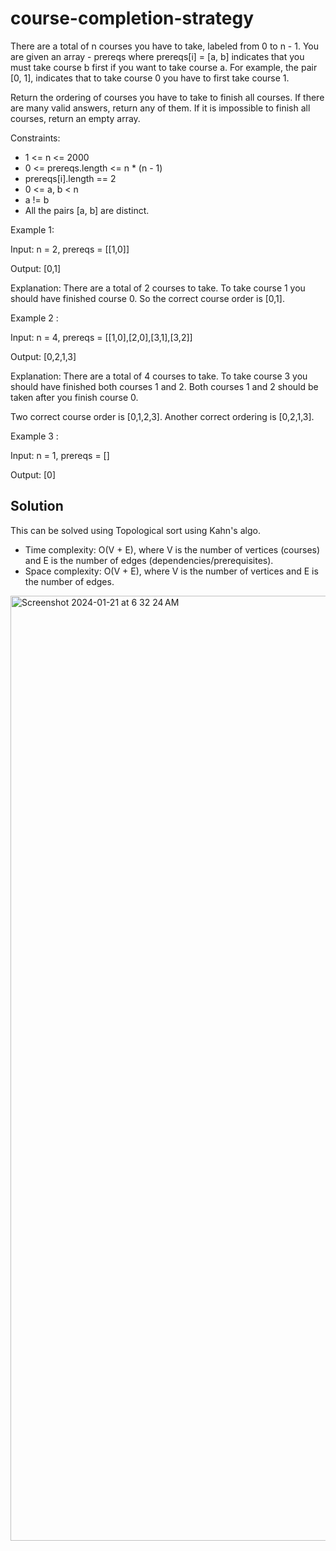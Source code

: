 # course-completion-strategy

There are a total of n courses you have to take, labeled from 0 to n - 1. You are given an array - prereqs where prereqs[i] = [a, b] indicates that you must take course b first if you want to take course a. For example, the pair [0, 1], indicates that to take course 0 you have to first take course 1.

Return the ordering of courses you have to take to finish all courses. If there are many valid answers, return any of them. If it is impossible to finish all courses, return an empty array.

Constraints:

- 1 <= n <= 2000
- 0 <= prereqs.length <= n * (n - 1)
- prereqs[i].length == 2
- 0 <= a, b < n
- a != b
- All the pairs [a, b] are distinct.

Example 1:

Input: n = 2, prereqs = [[1,0]]

Output: [0,1]

Explanation: There are a total of 2 courses to take. To take course 1 you should have finished course 0. So the correct course order is [0,1].


Example 2 :

Input: n = 4, prereqs = [[1,0],[2,0],[3,1],[3,2]]

Output: [0,2,1,3]

Explanation: There are a total of 4 courses to take. To take course 3 you should have finished both courses 1 and 2. Both courses 1 and 2 should be taken after you finish course 0.

Two correct course order is [0,1,2,3]. Another correct ordering is [0,2,1,3].


Example 3 :

Input: n = 1, prereqs = []

Output: [0]


## Solution

This can be solved using Topological sort using Kahn's algo. 
- Time complexity: O(V + E), where V is the number of vertices (courses) and E is the number of edges (dependencies/prerequisites).
- Space complexity: O(V + E), where V is the number of vertices and E is the number of edges.

<img width="1512" alt="Screenshot 2024-01-21 at 6 32 24 AM" src="https://github.com/tarunngusain08/course-completion-strategy/assets/36428256/b8b8c3e7-93f7-41c5-90bd-f50450aad849">

